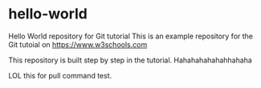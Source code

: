 # hello-world
Hello World repository for Git tutorial
This is an example repository for the Git tutoial on https://www.w3schools.com

This repository is built step by step in the tutorial.
Hahahahahahahhahaha

LOL this for pull command test.
